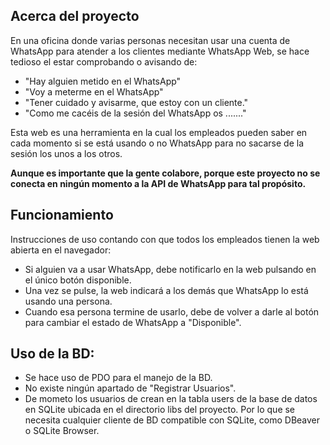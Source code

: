 ## Acerca del proyecto
En una oficina donde varias personas necesitan usar una cuenta de WhatsApp para atender a los clientes mediante WhatsApp Web, se hace tedioso el estar comprobando o avisando de:
- "Hay alguien metido en el WhatsApp"
- "Voy a meterme en el WhatsApp"
- "Tener cuidado y avisarme, que estoy con un cliente."
- "Como me cacéis de la sesión del WhatsApp os ......."

Esta web es una herramienta en la cual los empleados pueden saber en cada momento si se está usando o no WhatsApp para no sacarse de la sesión los unos a los otros.

**Aunque es importante que la gente colabore, porque este proyecto no se conecta en ningún momento a la API de WhatsApp para tal propósito.**


## Funcionamiento

Instrucciones de uso contando con que todos los empleados tienen la web abierta en el navegador:
- Si alguien va a usar WhatsApp, debe notificarlo en la web pulsando en el único botón disponible.
- Una vez se pulse, la web indicará a los demás que WhatsApp lo está usando una persona.
- Cuando esa persona termine de usarlo, debe de volver a darle al botón para cambiar el estado de WhatsApp a "Disponible".


## Uso de la BD:
- Se hace uso de PDO para el manejo de la BD.
- No existe ningún apartado de "Registrar Usuarios".
- De mometo los usuarios de crean en la tabla users de la base de datos en SQLite ubicada en el directorio libs del proyecto. Por lo que se necesita cualquier cliente de BD compatible con SQLite, como DBeaver o SQLite Browser.